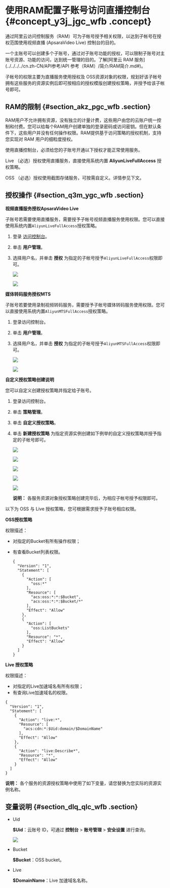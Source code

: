 # 使用RAM配置子账号访问直播控制台 {#concept_y3j_jgc_wfb .concept}

通过阿里云访问控制服务（RAM）可为子帐号授予相关权限，以达到子帐号在授权范围使用视频直播 \(ApsaraVideo Live\) 控制台的目的。

一个主账号可以创建多个子账号，通过对子账号功能的授权，可以限制子账号对主账号资源、功能的访问，达到统一管理的目的。了解[阿里云 RAM 服务](../../../../cn.zh-CN/API参考/API 参考（RAM）/简介/RAM简介.md#)。

子帐号的权限主要为直播服务使用授权及 OSS资源对象的权限，规划好该子帐号拥有这些服务的资源实例后即可按相应的授权模版创建授权策略，并授予给该子帐号即可。

## RAM的限制 {#section_akz_pgc_wfb .section}

RAM用户不允许拥有资源，没有独立的计量计费，这些用户由您的云账户统一控制和付费。您可以给每个RAM用户创建单独的登录密码或访问密钥。但在默认条件下，这些用户并没有任何操作权限。RAM提供基于访问策略的授权机制，支持您实现对 RAM 用户的细粒度授权。

使用直播控制台，必须给您的子账号开通以下授权才能正常使用服务。

Live （必选）授权使用直播服务，直接使用系统内置 **AliyunLiveFullAccess** 授权策略。

OSS （必选）授权使用截图存储服务，可按需自定义。详情参见下文。

## 授权操作 {#section_q3m_ygc_wfb .section}

**视频直播服务授权ApsaraVideo Live**

子账号若需要使用直播服务，需要授予子帐号视频直播服务使用权限。您可以直接使用系统内置`AliyunLiveFullAccess`授权策略。

1.  登录 [访问控制台](https://ram.console.aliyun.com/#/user/list)。
2.  单击 **用户管理**。
3.  选择用户名，并单击 **授权** 为指定的子帐号授予`AliyunLiveFullAccess`权限即可。

    ![](http://static-aliyun-doc.oss-cn-hangzhou.aliyuncs.com/assets/img/64551/154278047032528_zh-CN.png)

    ![](http://static-aliyun-doc.oss-cn-hangzhou.aliyuncs.com/assets/img/64551/154278047032529_zh-CN.png)


**媒体转码服务授权MTS**

子账号若要使用录制视频转码服务，需要授予子帐号媒体转码服务使用权限。您可以直接使用系统内置`AliyunMTSFullAccess`授权策略。

1.  登录访问控制台。
2.  单击 **用户管理**。
3.  选择用户名，并单击 **授权** 为指定的子帐号授予`AliyunMTSFullAccess`权限即可。

    ![](http://static-aliyun-doc.oss-cn-hangzhou.aliyuncs.com/assets/img/64551/154278047032533_zh-CN.png)

    ![](http://static-aliyun-doc.oss-cn-hangzhou.aliyuncs.com/assets/img/64551/154278047032535_zh-CN.png)


**自定义授权策略创建说明**

您可以自定义创建授权策略并指定给子账号。

1.  登录访问控制台。
2.  单击 **策略管理**。
3.  单击 **自定义授权策略**。
4.  单击 **新建授权策略** 为指定资源实例创建如下例举的自定义授权策略并授予指定的子帐号即可。

    ![](http://static-aliyun-doc.oss-cn-hangzhou.aliyuncs.com/assets/img/64551/154278047032536_zh-CN.png)

    ![](http://static-aliyun-doc.oss-cn-hangzhou.aliyuncs.com/assets/img/64551/154278047032537_zh-CN.png)

    ![](http://static-aliyun-doc.oss-cn-hangzhou.aliyuncs.com/assets/img/64551/154278047032538_zh-CN.png)

    ![](http://static-aliyun-doc.oss-cn-hangzhou.aliyuncs.com/assets/img/64551/154278047032539_zh-CN.png)

    ![](http://static-aliyun-doc.oss-cn-hangzhou.aliyuncs.com/assets/img/64551/154278047032540_zh-CN.png)

    **说明：** 各服务资源对象授权策略创建完毕后，为相应子帐号授予权限即可。


以下为 OSS 与 Live 授权策略，您可根据需求授予子账号相应权限。

**OSS授权策略**

权限描述：

-   对指定的Bucket有所有操作权限；
-   有查看Bucket列表权限。

    ```
    {
      "Version": "1",
      "Statement": [
        {
          "Action": [
            "oss:*"
          ],
          "Resource": [
            "acs:oss:*:*:$Bucket",
            "acs:oss:*:*:$Bucket/*"
          ],
          "Effect": "Allow"
        },
        {
          "Action": [
            "oss:ListBuckets"
          ],
          "Resource": "*",
          "Effect": "Allow"
        }
      ]
    }
    ```


**Live 授权策略**

权限描述：

-   对指定的Live加速域名有所有权限；
-   有查询Live加速域名的权限。

```
{
  "Version": "1",
  "Statement": [
    {
      "Action": "live:*",
      "Resource": [
        "acs:cdn:*:$Uid:domain/$DomainName"
      ],
      "Effect": "Allow"
    },
    {
      "Action": "live:Describe*",
      "Resource": "*",
      "Effect": "Allow"
    }
  ]
}
```

**说明：** 各个服务的资源授权策略中使用了如下变量，请您替换为您实际的资源实例名称。

## 变量说明 {#section_dlq_qlc_wfb .section}

-   Uid

    **$Uid**：云账号 ID，可通过 **控制台** \> **账号管理** \> **安全设置** 进行查询。

    ![](http://static-aliyun-doc.oss-cn-hangzhou.aliyuncs.com/assets/img/64551/154278047032544_zh-CN.png)

-   Bucket

    **$Bucket**：OSS bucket。

-   Live

    **$DomainName**：Live 加速域名名称。


